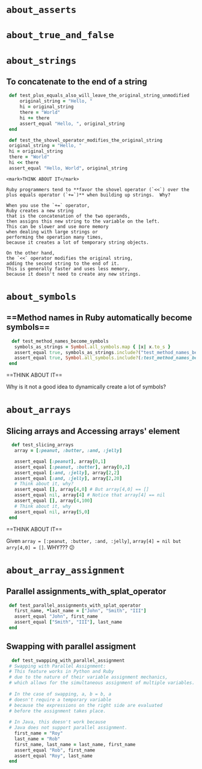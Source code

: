 # `about_asserts`
# `about_true_and_false`
# `about_strings`
## To concatenate to the end of a string
   ```Ruby
    def test_plus_equals_also_will_leave_the_original_string_unmodified
        original_string = "Hello, "
        hi = original_string
        there = "World"
        hi += there
        assert_equal "Hello, ", original_string
    end
   ```

   ```Ruby
    def test_the_shovel_operator_modifies_the_original_string
    original_string = "Hello, "
    hi = original_string
    there = "World"
    hi << there
    assert_equal "Hello, World", original_string
   ```

    <mark>THINK ABOUT IT</mark>
    
    Ruby programmers tend to **favor the shovel operator (`<<`) over the
    plus equals operator (`+=`)** when building up strings.  Why?

    When you use the `+=` operator, 
    Ruby creates a new string 
    that is the concatenation of the two operands, 
    then assigns this new string to the variable on the left. 
    This can be slower and use more memory 
    when dealing with large strings or 
    performing the operation many times, 
    because it creates a lot of temporary string objects.

    On the other hand, 
    the `<<` operator modifies the original string, 
    adding the second string to the end of it. 
    This is generally faster and uses less memory, 
    because it doesn't need to create any new strings.
# `about_symbols`
 ## ==Method names in Ruby automatically become symbols==

 ```Ruby
   def test_method_names_become_symbols
    symbols_as_strings = Symbol.all_symbols.map { |x| x.to_s }
    assert_equal true, symbols_as_strings.include?("test_method_names_become_symbols")
    assert_equal true, Symbol.all_symbols.include?(:test_method_names_become_symbols)
  end
 ```
==THINK ABOUT IT==
  
  Why is it not a good idea to dynamically create a lot of symbols?


# `about_arrays`
 ## Slicing arrays and Accessing arrays' element
 ```Ruby
   def test_slicing_arrays
    array = [:peanut, :butter, :and, :jelly]

    assert_equal [:peanut], array[0,1]
    assert_equal [:peanut, :butter], array[0,2]
    assert_equal [:and, :jelly], array[2,2]
    assert_equal [:and, :jelly], array[2,20]
    # Think about it, why?
    assert_equal [], array[4,0] # But array[4,0] == []
    assert_equal nil, array[4] # Notice that array[4] == nil
    assert_equal [], array[4,100]
    # Think about it, why
    assert_equal nil, array[5,0]
  end
 ```
 ==THINK ABOUT IT==
 
Given `array = [:peanut, :butter, :and, :jelly]`,
`array[4] = nil but arry[4,0] = []`. WHY??? :confused:


# `about_array_assignment`
 ## Parallel assignments_with_splat_operator
 ```Ruby
  def test_parallel_assignments_with_splat_operator
    first_name, *last_name = ["John", "Smith", "III"]
    assert_equal "John", first_name
    assert_equal ["Smith", "III"], last_name
  end
 ```
 ## Swapping with parallel assigment
 ```Ruby
   def test_swapping_with_parallel_assignment
  # Swapping with Parallel Assignment: 
  # This feature works in Python and Ruby 
  # due to the nature of their variable assignment mechanics, 
  # which allows for the simultaneous assignment of multiple variables. 
  
  # In the case of swapping, a, b = b, a 
  # doesn't require a temporary variable 
  # because the expressions on the right side are evaluated 
  # before the assignment takes place. 
  
  # In Java, this doesn't work because 
  # Java does not support parallel assignment. 
    first_name = "Roy"
    last_name = "Rob"
    first_name, last_name = last_name, first_name
    assert_equal "Rob", first_name
    assert_equal "Roy", last_name
  end
 ```
